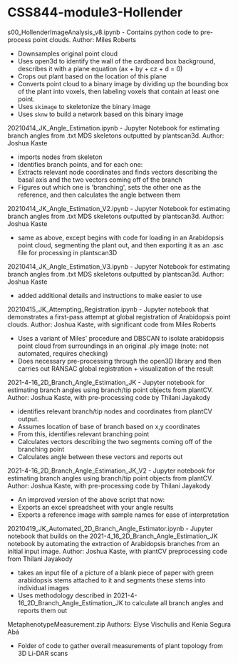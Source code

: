 # CSS844-module3-Hollender

s00_HollenderImageAnalysis_v8.ipynb - Contains python code to pre-process point clouds. Author: Miles Roberts
* Downsamples original point cloud
* Uses open3d to identify the wall of the cardboard box background, describes it with a plane equation (ax + by + cz + d = 0)
* Crops out plant based on the location of this plane
* Converts point cloud to a binary image by dividing up the bounding box of the plant into voxels, then labeling voxels that contain at least one point.
* Uses `skimage` to skeletonize the binary image
* Uses `sknw` to build a network based on this binary image

20210414_JK_Angle_Estimation.ipynb - Jupyter Notebook for estimating branch angles from .txt MDS skeletons outputted by plantscan3d. Author: Joshua Kaste
* imports nodes from skeleton
* Identifies branch points, and for each one:
* Extracts relevant node coordinates and finds vectors describing the basal axis and the two vectors coming off of the branch
* Figures out which one is 'branching', sets the other one as the reference, and then calculates the angle between them

20210414_JK_Angle_Estimation_V2.ipynb - Jupyter Notebook for estimating branch angles from .txt MDS skeletons outputted by plantscan3d. Author: Joshua Kaste
* same as above, except begins with code for loading in an Arabidopsis point cloud, segmenting the plant out, and then exporting it as an .asc file for processing in plantscan3D

20210414_JK_Angle_Estimation_V3.ipynb - Jupyter Notebook for estimating branch angles from .txt MDS skeletons outputted by plantscan3d. Author: Joshua Kaste
* added additional details and instructions to make easier to use

20210415_JK_Attempting_Registration.ipynb - Jupyter notebook that demonstrates a first-pass attempt at global registration of Arabidopsis point clouds. Author: Joshua Kaste, with significant code from Miles Roberts
* Uses a variant of Miles' procedure and DBSCAN to isolate arabidopsis point cloud from surroundings in an original .ply image (note: not automated, requires checking)
* Does necessary pre-processing through the open3D library and then carries out RANSAC global registration + visualization of the result

2021-4-16_2D_Branch_Angle_Estimation_JK - Jupyter notebook for estimating branch angles using branch/tip point objects from plantCV. Author: Joshua Kaste, with pre-processing code by Thilani Jayakody
* identifies relevant branch/tip nodes and coordinates from plantCV output.
* Assumes location of base of branch based on x,y coordinates
* From this, identifies relevant branching point
* Calculates vectors describing the two segments coming off of the branching point
* Calculates angle between these vectors and reports out

2021-4-16_2D_Branch_Angle_Estimation_JK_V2 - Jupyter notebook for estimating branch angles using branch/tip point objects from plantCV. Author: Joshua Kaste, with pre-processing code by Thilani Jayakody
* An improved version of the above script that now:
* Exports an excel spreadsheet with your angle results
* Exports a reference image with sample names for ease of interpretation

20210419_JK_Automated_2D_Branch_Angle_Estimator.ipynb - Jupyter notebook that builds on the 2021-4_16_2D_Branch_Angle_Estimation_JK
notebook by automating the extraction of Arabidopsis branches from an initial input image. Author: Joshua Kaste, with plantCV preprocessing code from Thilani Jayakody
* takes an input file of a picture of a blank piece of paper with green arabidopsis stems attached to it and segments these stems into individual images
* Uses methodology described in 2021-4-16_2D_Branch_Angle_Estimation_JK to calculate all branch angles and reports them out

MetaphenotypeMeasurement.zip Authors: Elyse Vischulis and Kenia Segura Abá
* Folder of code to gather overall measurements of plant topology from 3D Li-DAR scans
